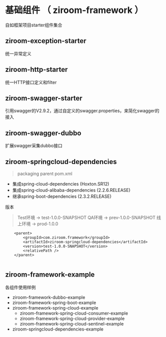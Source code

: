 # 基础组件 （ ziroom-framework ）
自如框架项目starter组件集合

## ziroom-exception-starter
统一异常定义

## ziroom-http-starter
统一HTTP接口定义和filter

## ziroom-swagger-starter
引用swagger的V2.9.2，通过自定义的swagger.properties，来简化swagger的接入

## ziroom-swagger-dubbo
扩展swagger采集dubbo接口

## ziroom-springcloud-dependencies
> packaging parent pom.xml

* 集成spring-cloud-dependencies (Hoxton.SR12)
* 集成spring-cloud-alibaba-dependencies (2.2.6.RELEASE)
* 继承spring-boot-dependencies (2.3.2.RELEASE)

版本
> Test环境 -> test-1.0.0-SNAPSHOT
> QA环境 -> prev-1.0.0-SNAPSHOT
> 线上环境 -> prod-1.0.0
```
    <parent>
        <groupId>com.ziroom.framework</groupId>
        <artifactId>ziroom-springcloud-dependencies</artifactId>
        <version>test-1.0.0-SNAPSHOT</version>
        <relativePath />
    </parent>
    
```


## ziroom-framework-example
各组件使用样例

* ziroom-framework-dubbo-example
* ziroom-framework-spring-boot-example
* ziroom-framework-spring-cloud-example
  * ziroom-framework-spring-cloud-consumer-example
  * ziroom-framework-spring-cloud-provider-example
  * ziroom-framework-spring-cloud-sentinel-example
* ziroom-springcloud-dependencies-example
